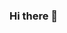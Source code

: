 ### Hi there 👋

<!--
**alpo-p/alpo-p** is a ✨ _special_ ✨ repository because its `README.md` (this file) appears on your GitHub profile.

- 🔭 I’m currently working on "reciper app" to showcase my skills in Fullstack Development
- 🌱 I’m currently learning React Native, Typescript, GraphQL, NodeJS among other general Computer Science topics
- 🤔 I’m looking for a job as a fullstack developer. My #1 criteria is to find a company where I'll learn the most
- 💬 I have extensive experience as a Business Executive before I focused 100 % of my time to study Computer Science
- 📫 See my LinkedIn for my previous work experience: https://www.linkedin.com/in/alpopanula/

-->
